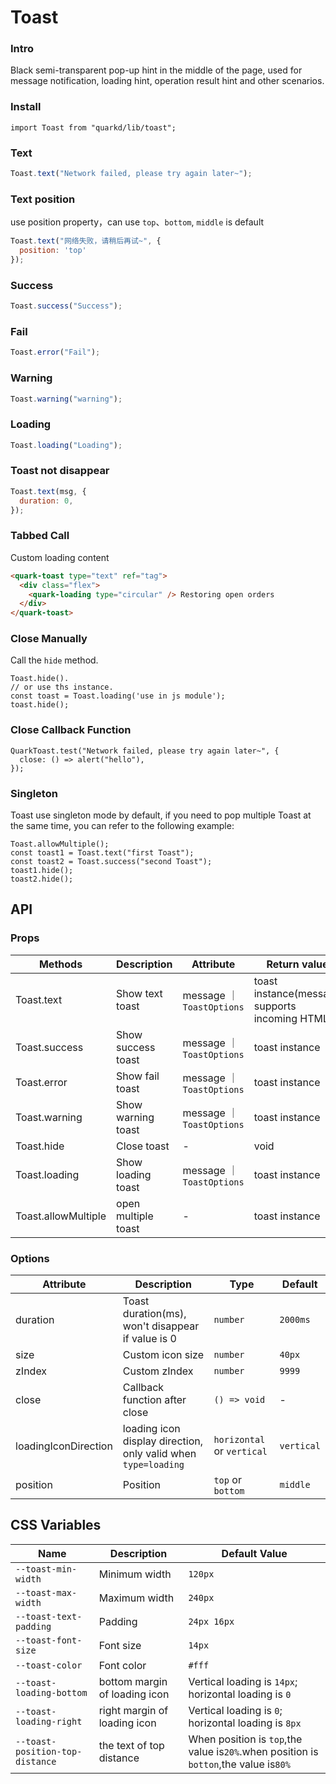 # Toast

### Intro

Black semi-transparent pop-up hint in the middle of the page, used for message notification, loading hint, operation result hint and other scenarios.

### Install

```tsx
import Toast from "quarkd/lib/toast";
```

### Text

```javascript
Toast.text("Network failed, please try again later~");
```
### Text position
use position property，can use `top`、`bottom`, `middle` is default

```javascript
Toast.text("网络失败，请稍后再试~", {
  position: 'top'
});
```
### Success

```javascript
Toast.success("Success");
```

### Fail

```javascript
Toast.error("Fail");
```

### Warning

```javascript
Toast.warning("warning");
```

### Loading

```javascript
Toast.loading("Loading");
```

### Toast not disappear

```javascript
Toast.text(msg, {
  duration: 0,
});
```

### Tabbed Call

Custom loading content

```html
<quark-toast type="text" ref="tag">
  <div class="flex">
    <quark-loading type="circular" /> Restoring open orders
  </div>
</quark-toast>
```

### Close Manually

Call the `hide` method.

```tsx
Toast.hide().
// or use ths instance.
const toast = Toast.loading('use in js module');
toast.hide();
```

### Close Callback Function

```tsx
QuarkToast.test("Network failed, please try again later~", {
  close: () => alert("hello"),
});
```

### Singleton

Toast use singleton mode by default, if you need to pop multiple Toast at the same time, you can refer to the following example:

```tsx
Toast.allowMultiple();
const toast1 = Toast.text("first Toast");
const toast2 = Toast.success("second Toast");
toast1.hide();
toast2.hide();
```

## API

### Props

| Methods             | Description         | Attribute                 | Return value                                   |
| ------------------- | ------------------- | ------------------------- | ---------------------------------------------- |
| Toast.text          | Show text toast     | message ｜ `ToastOptions` | toast instance(message supports incoming HTML) |
| Toast.success       | Show success toast  | message ｜ `ToastOptions` | toast instance                                 |
| Toast.error         | Show fail toast     | message ｜ `ToastOptions` | toast instance                                 |
| Toast.warning       | Show warning toast  | message ｜ `ToastOptions` | toast instance                                 |
| Toast.hide          | Close toast         | -                         | void                                           |
| Toast.loading       | Show loading toast  | message ｜ `ToastOptions` | toast instance                                 |
| Toast.allowMultiple | open multiple toast | -                         | toast instance                                 |

### Options

| Attribute | Description                                       | Type       | Default  |
| --------- | ------------------------------------------------- | ---------- | -------- |
| duration  | Toast duration(ms), won't disappear if value is 0 | `number`   | `2000ms` |
| size      | Custom icon size                                  | `number`   | `40px`   |
| zIndex    | Custom zIndex                                     | `number`   | `9999`   |
| close     | Callback function after close                     | `() => void` | -        |
| loadingIconDirection    | loading icon display direction, only valid when `type=loading` | `horizontal` or `vertical` | `vertical` |
| position    | Position | `top` or `bottom` | `middle` |


## CSS Variables

| Name                   | Description   | Default Value |
| ---------------------- | ------------- | ------------- |
| `--toast-min-width`    | Minimum width | `120px`       |
| `--toast-max-width`    | Maximum width | `240px`       |
| `--toast-text-padding` | Padding       | `24px 16px`   |
| `--toast-font-size`    | Font size     | `14px`        |
| `--toast-color`        | Font color    | `#fff`        |
| `--toast-loading-bottom` | bottom margin of loading icon | Vertical loading is `14px`; horizontal loading is `0` |
| `--toast-loading-right` | right margin of loading icon | Vertical loading is `0`; horizontal loading is `8px` |
| `--toast-position-top-distance` | the text of top distance | When position is `top`,the value is`20%`.when position is `botton`,the value is`80%` |
